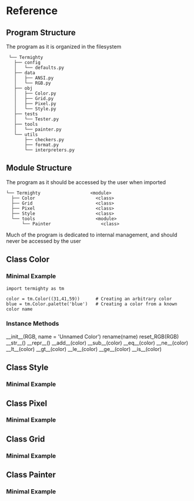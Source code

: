 # Reference

## Program Structure
The program as it is organized in the filesystem

     └── Termighty
       ├── config
       │   └── defaults.py
       ├── data
       │   ├── ANSI.py
       │   └── RGB.py
       ├── obj
       │   ├── Color.py
       │   ├── Grid.py
       │   ├── Pixel.py
       │   └── Style.py
       ├── tests
       │   └── Tester.py
       ├── tools
       │   └── painter.py
       └── utils
           ├── checkers.py
           ├── format.py
           └── interpreters.py

## Module Structure
The program as it should be accessed by the user when imported

    └── Termighty                   <module>
      ├── Color                       <class>
      ├── Grid                        <class>
      ├── Pixel                       <class>
      ├── Style                       <class>
      └── tools                       <module>
          └── Painter                   <class>

Much of the program is dedicated to internal management, and should never be
accessed by the user

## Class Color

### Minimal Example

    import termighty as tm

    color = tm.Color((31,41,59))      # Creating an arbitrary color
    blue = tm.Color.palette('blue')   # Creating a color from a known color name

### Instance Methods

\_\_init__(RGB, name = 'Unnamed Color')
rename(name)
reset_RGB(RGB)
\_\_str\_\_()
\_\_repr\_\_()
\_\_add\_\_(color)
\_\_sub\_\_(color)
\_\_eq\_\_(color)
\_\_ne\_\_(color)
\_\_lt\_\_(color)
\_\_gt\_\_(color)
\_\_le\_\_(color)
\_\_ge\_\_(color)
\_\_is\_\_(color)    

## Class Style

### Minimal Example

## Class Pixel

### Minimal Example

## Class Grid

### Minimal Example

## Class Painter

### Minimal Example

